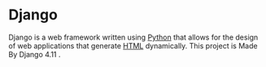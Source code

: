 # Django

Django is a web framework written using [Python](/wiki/Python) that allows for the design of web applications that generate [HTML](/wiki/HTML) dynamically.
This project is Made By Django 4.11 .